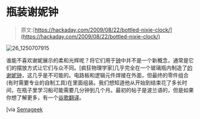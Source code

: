 # 瓶装谢妮钟

> 原文:[https://hackaday.com/2009/08/22/bottled-nixie-clock/](https://hackaday.com/2009/08/22/bottled-nixie-clock/)

![26_1250707915](../Images/82d472814dfee22043fefcf5996d849a.png "26_1250707915")

谁能不喜欢谢妮展示的柔和光辉呢？将它们用于[钟](http://hackaday.com/2008/07/14/victorian-nixie-tube-clock/ "victorian nixie tube clock")中并不是一个新概念，通常是它们的摆放方式让它们与众不同。[疯狂物理学家]几乎完全在一个玻璃瓶内制造了[的谢妮钟](http://www.elektroda.pl/rtvforum/topic1397643.html "crazy_phisic nixie bottle clock")，这几乎是不可能的。电路板和逻辑元件焊接在外面，但最终的零件组合(有时需要专业的自制工具)在里面组装。我们想知道他从开始到结束花了多长时间，在瓶子里学习船可能需要几分钟到几个月。最初的帖子是波兰语的，但是如果你想了解更多，有一个[谷歌翻译](http://translate.google.com/translate?hl=en&sl=pl&tl=en&u=http%3A%2F%2Fwww.elektroda.pl%2Frtvforum%2Ftopic1397643.html "google translation of crazy_phisic nixie bottle clock")。

[via [Semageek](http://www.semageek.com/2009/08/21/une-horloge-avec-des-lampes-a-tubes-dans-une-bouteille/ "semageek website")